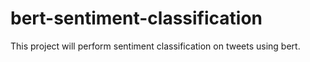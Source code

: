 # bert-sentiment-classification
This project will perform sentiment classification on tweets using bert. 
